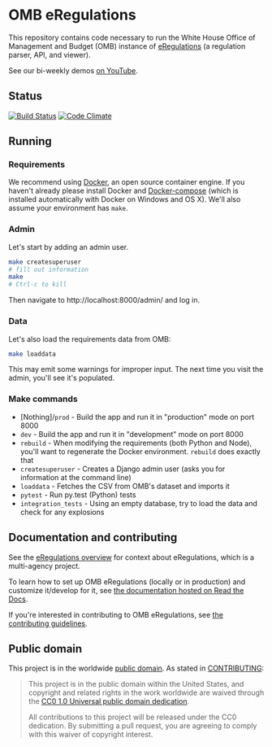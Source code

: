 # OMB eRegulations
This repository contains code necessary to run the White House Office of Management and Budget (OMB) instance of
[eRegulations](https://eregs.github.io) (a regulation parser, API, and viewer). 

See our bi-weekly demos [on
YouTube](https://www.youtube.com/playlist?list=PLd9b-GuOJ3nEJsDD5BZ5qlVkr9RZ0PivQ).

## Status
[![Build Status](https://travis-ci.org/18F/omb-eregs.svg?branch=master)](https://travis-ci.org/18F/omb-eregs)
[![Code Climate](https://codeclimate.com/github/18F/omb-eregs/badges/gpa.svg)](https://codeclimate.com/github/18F/omb-eregs)

## Running

### Requirements

We recommend using
[Docker](https://www.docker.com/products/overview#install_the_platform), an
open source container engine. If you haven't already please install Docker and
[Docker-compose](https://docs.docker.com/compose/install/) (which is installed
automatically with Docker on Windows and OS X). We'll also assume your
environment has `make`.

### Admin

Let's start by adding an admin user.

```bash
make createsuperuser
# fill out information
make
# Ctrl-c to kill
```

Then navigate to http://localhost:8000/admin/ and log in.

### Data

Let's also load the requirements data from OMB:

```bash
make loaddata
```

This may emit some warnings for improper input. The next time you visit the
admin, you'll see it's populated.

### Make commands

* [Nothing]/`prod` - Build the app and run it in "production" mode on port
  8000
* `dev` - Build the app and run it in "development" mode on port 8000
* `rebuild` - When modifying the requirements (both Python and Node), you'll
  want to regenerate the Docker environment. `rebuild` does exactly that
* `createsuperuser` - Creates a Django admin user (asks you for information at
  the command line)
* `loaddata` - Fetches the CSV from OMB's dataset and imports it
* `pytest` - Run py.test (Python) tests
* `integration_tests` - Using an empty database, try to load the data and
  check for any explosions

## Documentation and contributing

See the [eRegulations overview](https://eregs.github.io/) for context about eRegulations, which is a multi-agency project.

To learn how to set up OMB eRegulations (locally or in production) and customize it/develop for it, see [the documentation hosted on Read the Docs](https://readthedocs.org/projects/omb-eregs/).

If you're interested in contributing to OMB eRegulations, see [the contributing guidelines](CONTRIBUTING.md).

## Public domain

This project is in the worldwide [public domain](LICENSE.md). As stated in [CONTRIBUTING](CONTRIBUTING.md):

> This project is in the public domain within the United States, and copyright and related rights in the work worldwide are waived through the [CC0 1.0 Universal public domain dedication](https://creativecommons.org/publicdomain/zero/1.0/).
>
> All contributions to this project will be released under the CC0 dedication. By submitting a pull request, you are agreeing to comply with this waiver of copyright interest.
